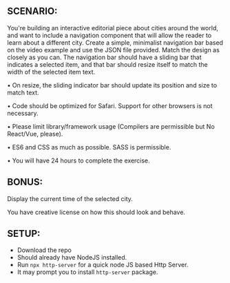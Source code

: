 ## SCENARIO:

You're building an interactive editorial piece about cities around the world, and want to include a navigation component that will allow the reader to learn about a different city.
Create a simple, minimalist navigation bar based on the video example and use the JSON file provided. Match the design as closely as you can. The navigation bar should have a sliding bar that indicates a selected item, and that bar should resize itself to match the width of the selected item text.

• On resize, the sliding indicator bar should update its position and size to match text.

• Code should be optimized for Safari. Support for other browsers is not necessary.

• Please limit library/framework usage (Compilers are permissible but No React/Vue, please).

• ES6 and CSS as much as possible. SASS is permissible.

• You will have 24 hours to complete the exercise.


## BONUS:

Display the current time of the selected city.

You have creative license on how this should look and behave.


## SETUP:

- Download the repo
- Should already have NodeJS installed.
- Run `npx http-server` for a quick node JS based Http Server.
- It may prompt you to install `http-server` package.